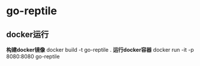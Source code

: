 # go-reptile

## docker运行
**构建docker镜像**
docker build -t go-reptile .
**运行docker容器**
docker run -it -p 8080:8080 go-reptile